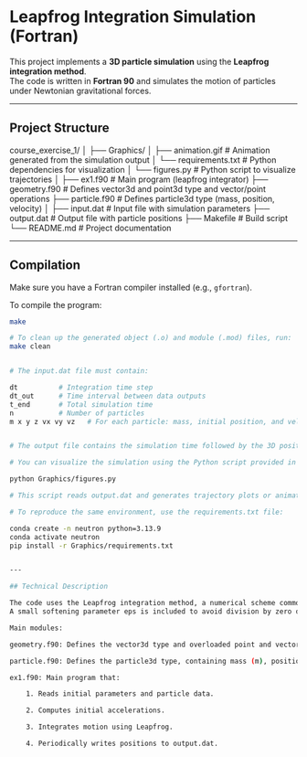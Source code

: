 # Leapfrog Integration Simulation (Fortran)

This project implements a **3D particle simulation** using the **Leapfrog integration method**.  
The code is written in **Fortran 90** and simulates the motion of particles under Newtonian gravitational forces.

---

## Project Structure

course_exercise_1/
│
├── Graphics/
│ ├── animation.gif          # Animation generated from the simulation output
│ └── requirements.txt       # Python dependencies for visualization
│ └── figures.py             # Python script to visualize trajectories
│
├── ex1.f90                  # Main program (leapfrog integrator)
├── geometry.f90             # Defines vector3d and point3d type and vector/point operations
├── particle.f90             # Defines particle3d type (mass, position, velocity)
│
├── input.dat                # Input file with simulation parameters
├── output.dat               # Output file with particle positions
├── Makefile                 # Build script
└── README.md                # Project documentation


---

## Compilation

Make sure you have a Fortran compiler installed (e.g., `gfortran`).

To compile the program:

```bash
make

# To clean up the generated object (.o) and module (.mod) files, run:
make clean


# The input.dat file must contain:

dt          # Integration time step
dt_out      # Time interval between data outputs
t_end       # Total simulation time
n           # Number of particles
m x y z vx vy vz   # For each particle: mass, initial position, and velocity


# The output file contains the simulation time followed by the 3D positions (x, y, z) of all particles at that time.

# You can visualize the simulation using the Python script provided in Graphics/figures.py.

python Graphics/figures.py

# This script reads output.dat and generates trajectory plots or animations (animation.gif) inside the Graphics/ folder.

# To reproduce the same environment, use the requirements.txt file:

conda create -n neutron python=3.13.9
conda activate neutron
pip install -r Graphics/requirements.txt


---

## Technical Description

The code uses the Leapfrog integration method, a numerical scheme commonly used for N-body dynamics simulations.
A small softening parameter eps is included to avoid division by zero during force computation.

Main modules:

geometry.f90: Defines the vector3d type and overloaded point and vector operations.

particle.f90: Defines the particle3d type, containing mass (m), position (p), and velocity (v).

ex1.f90: Main program that:

    1. Reads initial parameters and particle data.

    2. Computes initial accelerations.

    3. Integrates motion using Leapfrog.

    4. Periodically writes positions to output.dat.
